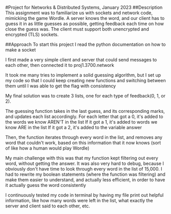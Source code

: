 #Project for Networks & Distributed Systems, January 2023
##Description
This assignment was to familiarize us with sockets and network code, mimicking the game Wordle. A server 
knows the word, and our client has to guess it in as little guesses as possible, getting feedback each time
on how close the guess was. The client must support both unencrypted and encrypted (TLS) sockets.

##Approach
To start this project I read the python documentation on how to make a socket

I first made a very simple client and server that could send messages to each other, then connected 
it to proj1.3700.network

It took me many tries to implement a solid guessing algorithm, but I set up my code so that I could
keep creating new functions and switching between them until I was able to get the flag with 
consistency

My final solution was to create 3 lists, one for each type of feedback(0, 1, or 2). 

The guessing function takes in the last guess, and its corresponding marks, and updates each list 
accordingly. 
    For each letter that got a 0, it's added to the words we know AREN'T in the list
    If it got a 1, it's added to words we know ARE in the list 
    If it got a 2, it's added to the variable answer

Then, the function iterates through every word in the list, and removes any word that couldn't work,
based on this information that it now knows (sort of like how a human would play Wordle)

My main challenge with this was that my function kept filtering out every word, without getting the
answer. It was also very hard to debug, because I obviously don't have time to look through every 
word in the list of 15,000. I had to rewrite my boolean statements (where the function was 
filtering) and make them easier to understand, and actually less efficient, in order to have it
actually guess the word consistently

I continuously tested my code in terminal by having my file print out helpful information, like
how many words were left in the list, what exactly the server and client said to each other, etc.




